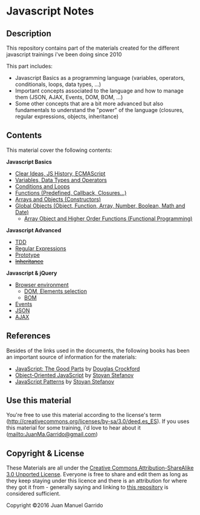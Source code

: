 # Javascript Notes

## Description ##

This repository contains part of the materials created for the different javascript trainings i've been doing since 2010

This part includes:

- Javascript Basics as a programming language (variables, operators, conditionals, loops, data types, ...)
- Important concepts associated to the language and how to manage them (JSON, AJAX, Events, DOM, BOM, ...)
- Some other concepts that are a bit more advanced but also fundamentals to understand the "power" of the language (closures, regular expressions, objects, inheritance)

## Contents ##

This material cover the following contents:

**Javascript Basics**

- [Clear Ideas, JS History, ECMAScript](markdown-en/01-clear-ideas)
- [Variables, Data Types and Operators](markdown-en/02-variables-data-types-operators)
- [Conditions and Loops](markdown-en/03-conditions-loops)
- [Functions (Predefined, Callback, Closures...)](markdown-en/04-functions)
- [Arrays and Objects (Constructors)](markdown-en/05-arrays-objects)
- [Global Objects (Object, Function, Array, Number, Boolean, Math and Date)](markdown-en/06-global-objects)
    - [Array Object and Higher Order Functions (Functional Programming)](markdown-en/06-global-objects/arrays)

**Javascript Advanced**

- [TDD](markdown-en/7-tdd)
- [Regular Expressions](markdown-en/8-regular-expressions)
- [Prototype](markdown-en/9-prototype)
- [~~Inheritance~~](markdown-en/10-inheritance)


**Javascript & jQuery**

- [Browser environment](markdown-en/11-browser-environment)
    -  [DOM, Elements selection](markdown-en/11-browser-environment/DOM)
    -  [BOM](markdown-en/11-browser-environment/BOM)
- [Events](markdown/12-events)
- [JSON](markdown/13-JSON)
- [AJAX](markdown/14-AJAX)

## References ##

Besides of the links used in the documents, the following books has been an important source of information for the materials:

- [JavaScript: The Good Parts](http://www.amazon.com/dp/0596517742) by [Douglas Crockford](http://www.crockford.com/)
- [Object-Oriented JavaScript](http://www.amazon.com/dp/1847194141) by [Stoyan Stefanov](https://twitter.com/stoyanstefanov)
- [JavaScript Patterns](http://www.amazon.com/dp/0596806752) by [Stoyan Stefanov](https://twitter.com/stoyanstefanov)

## Use this material ##

You're free to use this material according to the license's term (http://creativecommons.org/licenses/by-sa/3.0/deed.es_ES). If you uses this material for some training, i'd love to hear about it (<mailto:JuanMa.Garrido@gmail.com>)

## Copyright & License ##

These Materials are all under the [Creative Commons Attribution-ShareAlike 3.0 Unported License](http://creativecommons.org/licenses/by-sa/3.0/deed.en_EN). Everyone is free to share and edit them as long as they keep staying under this licence and there is an attribution for where they got it from - generally saying and linking to [this repository](https://github.com/juanmaguitar/javascript-notes) is considered sufficient.

Copyright &copy;2016 Juan Manuel Garrido

